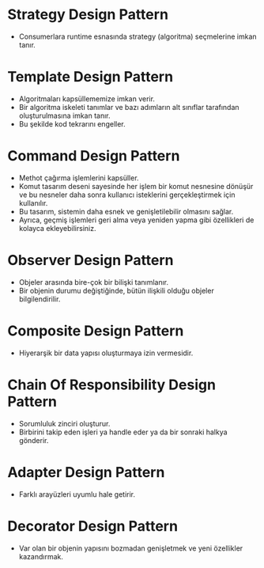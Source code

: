 # Strategy Design Pattern
- Consumerlara runtime esnasında strategy (algoritma) seçmelerine imkan tanır.
# Template Design Pattern
- Algoritmaları kapsüllememize imkan verir.
- Bir algoritma iskeleti tanımlar ve bazı adımların alt sınıflar tarafından oluşturulmasına imkan tanır.
- Bu şekilde kod tekrarını engeller.
# Command Design Pattern
- Methot çağırma işlemlerini kapsüller.
- Komut tasarım deseni sayesinde her işlem bir komut nesnesine dönüşür ve bu nesneler daha sonra kullanıcı isteklerini gerçekleştirmek için kullanılır.
- Bu tasarım, sistemin daha esnek ve genişletilebilir olmasını sağlar.
- Ayrıca, geçmiş işlemleri geri alma veya yeniden yapma gibi özellikleri de kolayca ekleyebilirsiniz.

# Observer Design Pattern
- Objeler arasında bire-çok bir bilişki tanımlanır.
- Bir objenin durumu değiştiğinde, bütün ilişkili olduğu objeler bilgilendirilir.
# Composite Design Pattern
- Hiyerarşik bir data yapısı oluşturmaya izin vermesidir.
# Chain Of Responsibility Design Pattern
- Sorumluluk zinciri oluşturur.
- Birbirini takip eden işleri ya handle eder ya da bir sonraki halkya gönderir.
# Adapter Design Pattern
- Farklı arayüzleri uyumlu hale getirir.
# Decorator Design Pattern
- Var olan bir objenin yapısını bozmadan genişletmek ve yeni özellikler kazandırmak.
